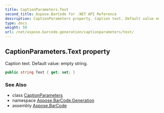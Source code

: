```yaml
---
title: CaptionParameters.Text
second_title: Aspose.BarCode for .NET API Reference
description: CaptionParameters property. Caption text. Default value empty string
type: docs
weight: 50
url: /net/aspose.barcode.generation/captionparameters/text/
---
```

## CaptionParameters.Text property

Caption text. Default value: empty string.

```csharp
public string Text { get; set; }
```

### See Also

* class [CaptionParameters](../)
* namespace [Aspose.BarCode.Generation](../../captionparameters/)
* assembly [Aspose.BarCode](../../../)


